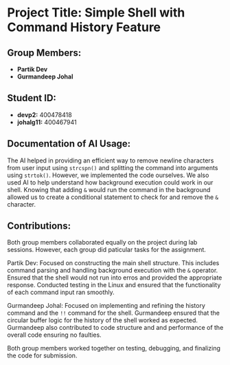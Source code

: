 

# Project Title: Simple Shell with Command History Feature

## Group Members:
- **Partik Dev** 
- **Gurmandeep Johal**

## Student ID:
- **devp2:** 400478418
- **johalg11:** 400467941

## Documentation of AI Usage:
The AI helped in providing an efficient way to remove newline characters from user input using `strcspn()` and splitting the command into arguments using `strtok()`. However, we implemented the code ourselves. We also used AI to help understand how background execution could work in our shell. Knowing that adding `&` would run the command in the background allowed us to create a conditional statement to check for and remove the `&` character.

## Contributions:

Both group members collaborated equally on the project during lab sessions. However, each group did paticular tasks for the assignment.

Partik Dev: Focused on constructing the main shell structure. This includes command parsing and handling background execution with the `&` operator. Ensured that the shell would not run into erros and provided the appropriate response. Conducted testing in the Linux and ensured that the functionality of each command input ran smoothly.

Gurmandeep Johal: Focused on implementing and refining the history command and the `!!` command for the shell. Gurmandeep ensured that the circular buffer logic for the history of the shell worked as expected. Gurmandeep also contributed to code structure and and performance of the overall code ensuring no faulties.

Both group members worked together on testing, debugging, and finalizing the code for submission.
